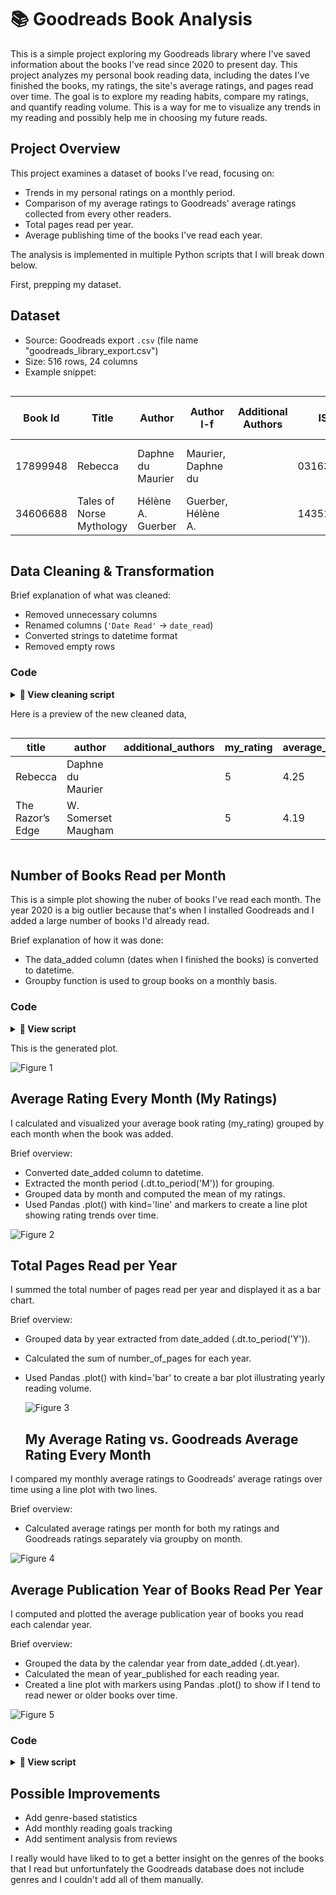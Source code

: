 # 📚 Goodreads Book Analysis

This is a simple project exploring my Goodreads library where I've saved information about the books I've read since 2020 to present day.
This project analyzes my personal book reading data, including the dates I've finished the books, my ratings, the site's average ratings, and pages read over time. The goal is to explore my reading habits, compare my ratings, and quantify reading volume. This is a way for me to visualize any trends in my reading and possibly help me in choosing my future reads.

## Project Overview
This project examines a dataset of books I’ve read, focusing on:
- Trends in my personal ratings on a monthly period.
- Comparison of my average ratings to Goodreads' average ratings collected from every other readers.
- Total pages read per year.
- Average publishing time of the books I've read each year.

The analysis is implemented in multiple Python scripts that I will break down below.

First, prepping my dataset.

## Dataset
- Source: Goodreads export `.csv` (file name "goodreads_library_export.csv")
- Size: 516 rows, 24 columns
- Example snippet:

<p style="overflow-x:auto;">

<table>
  <thead>
    <tr>
      <th>Book Id</th>
      <th>Title</th>
      <th>Author</th>
      <th>Author l-f</th>
      <th>Additional Authors</th>
      <th>ISBN</th>
      <th>ISBN13</th>
      <th>My Rating</th>
      <th>Average Rating</th>
      <th>Publisher</th>
      <th>Binding</th>
      <th>Number of Pages</th>
      <th>Year Published</th>
      <th>Original Publication Year</th>
      <th>Date Read</th>
      <th>Date Added</th>
      <th>Bookshelves</th>
      <th>Bookshelves with positions</th>
      <th>Exclusive Shelf</th>
      <th>My Review</th>
      <th>Spoiler</th>
      <th>Private Notes</th>
      <th>Read Count</th>
      <th>Owned Copies</th>
    </tr>
  </thead>
  <tbody>
    <tr>
      <td>17899948</td>
      <td>Rebecca</td>
      <td>Daphne du Maurier</td>
      <td>Maurier, Daphne du</td>
      <td></td>
      <td>0316323705</td>
      <td>9780316323703</td>
      <td>5</td>
      <td>4.25</td>
      <td>Little, Brown and Company</td>
      <td>Kindle Edition</td>
      <td>449</td>
      <td>2013</td>
      <td>1938</td>
      <td></td>
      <td>6/20/2020</td>
      <td></td>
      <td></td>
      <td>read</td>
      <td></td>
      <td></td>
      <td></td>
      <td>1</td>
      <td>0</td>
    </tr>
    <tr>
      <td>34606688</td>
      <td>Tales of Norse Mythology</td>
      <td>Hélène A. Guerber</td>
      <td>Guerber, Hélène A.</td>
      <td></td>
      <td>1435164989</td>
      <td>9781435164987</td>
      <td>0</td>
      <td>3.91</td>
      <td>Barnes & Noble</td>
      <td>Leather Bound</td>
      <td>464</td>
      <td>2017</td>
      <td>1895</td>
      <td></td>
      <td>7/3/2025</td>
      <td>to-read</td>
      <td>to-read (#320)</td>
      <td>to-read</td>
      <td></td>
      <td></td>
      <td></td>
      <td>0</td>
      <td>0</td>
    </tr>
  </tbody>
</table>

</p>

## Data Cleaning & Transformation
Brief explanation of what was cleaned:
- Removed unnecessary columns
- Renamed columns (`'Date Read'` → `date_read`)
- Converted strings to datetime format
- Removed empty rows

### Code
<details>
<summary><strong>📄 View cleaning script</strong></summary>

```python
import pandas as pd

# Load data
df = pd.read_csv("data/goodreads_library_export.csv")

# Show initial shape and columns
print("Initial shape:", df.shape)
print("Initial columns:", df.columns)

# Delete unnecessary columns
dropped_cols = [
    'Book Id', 'ISBN', 'ISBN13', 'Publisher', 'Binding',
    'Author l-f', 'My Thoughts', 'Private Notes', 'Spoiler', 
    'Recommended For', 'Recommended By', 'Owned Copies', 
    'Original Publication Year', 'Bookshelves with positions',
    'Cover Image Url'
]
df = df.drop(columns=[col for col in dropped_cols if col in df.columns])

# Clean the column names
df.columns = df.columns.str.strip().str.lower().str.replace(' ', '_')

# Convert date columns to datetime
df['date_read'] = pd.to_datetime(df['date_read'], errors='coerce')
df['date_added'] = pd.to_datetime(df["date_added"], errors='coerce')

# Fill in missing values
df['number_of_pages'] = df['number_of_pages'].fillna(0).astype(int)
df['my_rating'] = df['my_rating'].fillna(0)
df['average_rating'] = df['average_rating'].fillna(0)

# Filter to only "read" books
df = df[df['exclusive_shelf'] == 'read']

# Save cleaned version
df.to_csv('output/cleaned_books.csv', index=False)

print("Cleaned data saved to output/cleaned_books.csv")
print("Final shape:", df.shape)

 ```
</details>

Here is a preview of the new cleaned data,
<p style="overflow-x:auto;">

<table>
  <thead>
    <tr>
      <th>title</th>
      <th>author</th>
      <th>additional_authors</th>
      <th>my_rating</th>
      <th>average_rating</th>
      <th>number_of_pages</th>
      <th>year_published</th>
      <th>date_read</th>
      <th>date_added</th>
      <th>bookshelves</th>
      <th>exclusive_shelf</th>
      <th>my_review</th>
      <th>read_count</th>
    </tr>
  </thead>
  <tbody>
    <tr>
      <td>Rebecca</td>
      <td>Daphne du Maurier</td>
      <td></td>
      <td>5</td>
      <td>4.25</td>
      <td>449</td>
      <td>2013</td>
      <td></td>
      <td>6/20/2020</td>
      <td></td>
      <td>read</td>
      <td></td>
      <td>1</td>
    </tr>
    <tr>
      <td>The Razor’s Edge</td>
      <td>W. Somerset Maugham</td>
      <td></td>
      <td>5</td>
      <td>4.19</td>
      <td>314</td>
      <td>2003</td>
      <td></td>
      <td>7/3/2025</td>
      <td></td>
      <td>read</td>
      <td></td>
      <td>1</td>
    </tr>
  </tbody>
</table>

</p>

## Number of Books Read per Month

This is a simple plot showing the nuber of books I've read each month. The year 2020 is a big outlier because that's when I installed Goodreads and I added a large number of books I'd already read.

Brief explanation of how it was done:
- The data_added column (dates when I finished the books) is converted to datetime.
- Groupby function is used to group books on a monthly basis.

### Code
<details>
<summary><strong>📄 View script</strong></summary>

```python
import pandas as pd
import matplotlib.pyplot as plt
import numpy as np

#load data
df = pd.read_csv("output/cleaned_books.csv")

#convert date_added to datatime
df["date_added"] = pd.to_datetime(df["date_added"], errors ='coerce')
monthly = df.groupby(df['date_added'].dt.to_period('M')).size()
print(monthly)


#group monthly
books_monthly = df.groupby(df['date_added'].dt.to_period('M')).size()

print(books_monthly)

books_monthly.plot(kind = 'bar', figsize=(12,5),title = "Books read each month (capped)")
plt.ylim(0,10)
plt.ylabel("Number of Books")
yticks = np.linspace(0,10, num = 11)
plt.yticks(yticks)
plt.xlabel("Month")
plt.tight_layout()
plt.show()
```
</details>

This is the generated plot.

![Figure 1](output/Figure_1.png)

## Average Rating Every Month (My Ratings)
I calculated and visualized your average book rating (my_rating) grouped by each month when the book was added.

Brief overview:
- Converted date_added column to datetime.
- Extracted the month period (.dt.to_period('M')) for grouping.
- Grouped data by month and computed the mean of my ratings.
- Used Pandas .plot() with kind='line' and markers to create a line plot showing rating trends over time.
  
 ![Figure 2](output/Figure_2.png) 

## Total Pages Read per Year
I summed the total number of pages read per year and displayed it as a bar chart.

Brief overview:
- Grouped data by year extracted from date_added (.dt.to_period('Y')).
- Calculated the sum of number_of_pages for each year.
- Used Pandas .plot() with kind='bar' to create a bar plot illustrating yearly reading volume.

  ![Figure 3](output/Figure_3.png)


  ## My Average Rating vs. Goodreads Average Rating Every Month
I compared my monthly average ratings to Goodreads’ average ratings over time using a line      plot with two lines.

Brief overview:
- Calculated average ratings per month for both my ratings and Goodreads ratings separately via groupby on month.

![Figure 4](output/Figure_4.png)

## Average Publication Year of Books Read Per Year
I computed and plotted the average publication year of books you read each calendar year.

Brief overview:
- Grouped the data by the calendar year from date_added (.dt.year).
- Calculated the mean of year_published for each reading year.
- Created a line plot with markers using Pandas .plot() to show if I tend to read newer or older books over time.

![Figure 5](output/Figure_5.png)

### Code
<details>
<summary><strong>📄 View script</strong></summary>

```python
import pandas as pd
import matplotlib.pyplot as plt

df = pd.read_csv("output/cleaned_books.csv")

df['date_added'] = pd.to_datetime(df['date_added'], errors='coerce')


# month periods
df['month'] = df['date_added'].dt.to_period('M')

#group every month
avg_rating_halfyear= df.groupby('month')['my_rating'].mean()
avg_goodrds_rating_halfyear = df.groupby('month')['average_rating'].mean()

#plot 1 (my ratings)
fig1 = avg_rating_halfyear.plot(kind='line', marker='o', title="Average Rating Every Month", figsize=(10, 5))
plt.ylabel("My Rating")
plt.xlabel("Monthly Periods")
plt.grid(True)
plt.tight_layout()
plt.show()
plt.close()
#pages read over time plot 2
fig2 = df.groupby(df['date_added'].dt.to_period('Y'))['number_of_pages'].sum().plot(kind='bar')
plt.title("Total Pages Read per Year")
plt.ylabel("Pages")
plt.show()
plt.close()
#compare my ratings to goodreads ratings plot 3
plt.figure(figsize=(10, 5))
plt.plot(avg_rating_halfyear.index.astype(str), avg_rating_halfyear, marker='o', label='My Rating', color="red")
plt.plot(avg_goodrds_rating_halfyear.index.astype(str), avg_goodrds_rating_halfyear, marker='s', label='Goodreads Rating', color='blue')
plt.title("My Average Rating vs. Goodreads Average Rating Every Month")
plt.ylabel("Average Rating")
plt.xlabel("Monthly Periods")
plt.grid(True)
plt.legend()
plt.xticks(rotation=45)
plt.tight_layout()
plt.show()
plt.close()

#plot 4 average published year of books ive read each year

avg_pub_year= df.groupby(df['date_added'].dt.year)['year_published'].mean()
plt.figure(figsize=(10,5))
avg_pub_year.plot(kind='line', marker='o', title="Average Publication Year of Books Read Per Year")
plt.ylabel("Average Publication Year")
plt.xlabel("Year Read")
plt.grid(True)
plt.tight_layout()
plt.show()
plt.close()


print("Average Publication Year per Year Read:\n", avg_pub_year)
```
</details>

## Possible Improvements
- Add genre-based statistics
- Add monthly reading goals tracking
- Add sentiment analysis from reviews

I really would have liked to to get a better insight on the genres of the books that I read but unfortunfately the Goodreads database does not include genres and I couldn't add all of them manually.
